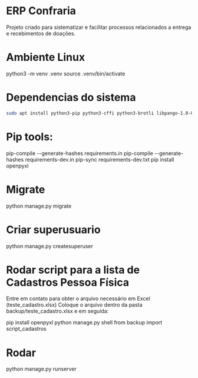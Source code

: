 # ERP Confraria

Projeto criado para sistematizar e facilitar processos relacionados a entrega e recebimentos de doações.

# Ambiente Linux
python3 -m venv .venv
source .venv/bin/activate

# Dependencias do sistema

```bash
sudo apt install python3-pip python3-cffi python3-brotli libpango-1.0-0 libharfbuzz0b libpangoft2-1.0-0
```

# Pip tools:
pip-compile --generate-hashes requirements.in
pip-compile --generate-hashes requirements-dev.in
pip-sync requirements-dev.txt
pip install openpyxl

# Migrate
python manage.py migrate

# Criar superusuario
python manage.py createsuperuser

# Rodar script para a lista de Cadastros Pessoa Física
Entre em contato para obter o arquivo necessário em Excel (teste_cadastro.xlsx)
Coloque o arquivo dentro da pasta backup/teste_cadastro.xlsx e em seguida:

pip install openpyxl
python manage.py shell
from backup import script_cadastros

# Rodar
python manage.py runserver